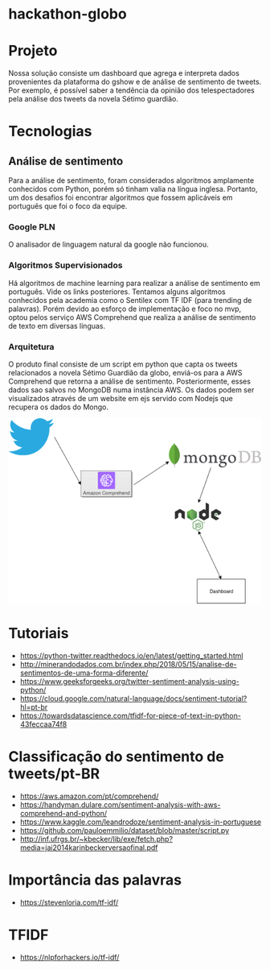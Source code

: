 # hackathon-globo
# Projeto
Nossa solução consiste um dashboard que agrega e interpreta dados provenientes da plataforma do gshow e de análise de sentimento de tweets. Por exemplo, é possível saber a tendência da opinião dos telespectadores pela análise dos tweets da novela Sétimo guardião.

# Tecnologias
## Análise de sentimento
 Para a análise de sentimento, foram considerados algoritmos amplamente conhecidos com Python, porém só tinham valia na língua inglesa. Portanto, um dos desafios foi encontrar algoritmos que fossem aplicáveis em português que foi o foco da equipe.
 
 ### Google PLN
 O analisador de linguagem natural da google não funcionou.
 
 ### Algoritmos Supervisionados
 Há algoritmos de machine learning para realizar a análise de sentimento em português. Vide os links posteriores.
 Tentamos alguns algoritmos conhecidos pela academia como o Sentilex com TF IDF (para trending de palavras). Porém devido ao esforço de implementação e foco no mvp, optou pelos serviço AWS Comprehend que realiza a análise de sentimento de texto em diversas línguas.
 
### Arquitetura
O produto final consiste de um script em python que capta os tweets relacionados a novela Sétimo Guardião da globo, enviá-os para a AWS Comprehend que retorna a análise de sentimento. Posteriormente, esses dados sao salvos no MongoDB numa instância AWS. Os dados podem ser visualizados através de um website em ejs servido com Nodejs que recupera os dados do Mongo.

![](arq.png)

# Tutoriais
* https://python-twitter.readthedocs.io/en/latest/getting_started.html
* http://minerandodados.com.br/index.php/2018/05/15/analise-de-sentimentos-de-uma-forma-diferente/
* https://www.geeksforgeeks.org/twitter-sentiment-analysis-using-python/
* https://cloud.google.com/natural-language/docs/sentiment-tutorial?hl=pt-br
* https://towardsdatascience.com/tfidf-for-piece-of-text-in-python-43feccaa74f8

# Classificação do sentimento de tweets/pt-BR
* https://aws.amazon.com/pt/comprehend/
* https://handyman.dulare.com/sentiment-analysis-with-aws-comprehend-and-python/
* https://www.kaggle.com/leandrodoze/sentiment-analysis-in-portuguese
* https://github.com/pauloemmilio/dataset/blob/master/script.py
* http://inf.ufrgs.br/~kbecker/lib/exe/fetch.php?media=jai2014karinbeckerversaofinal.pdf

# Importância das palavras
* https://stevenloria.com/tf-idf/

# TFIDF
* https://nlpforhackers.io/tf-idf/
